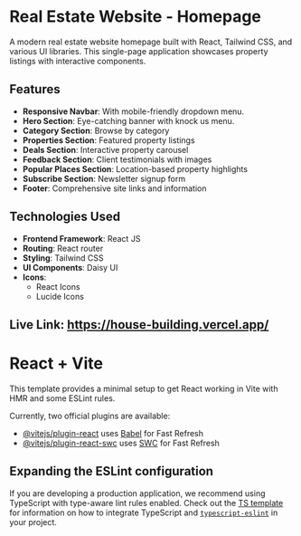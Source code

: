 # Real Estate Website - Homepage

A modern real estate website homepage built with React, Tailwind CSS, and various UI libraries. This single-page application showcases property listings with interactive components.

## Features

- **Responsive Navbar**: With mobile-friendly dropdown menu.
- **Hero Section**: Eye-catching banner with knock us menu.
- **Category Section**: Browse by category
- **Properties Section**: Featured property listings
- **Deals Section**: Interactive property carousel
- **Feedback Section**: Client testimonials with images
- **Popular Places Section**: Location-based property highlights
- **Subscribe Section**: Newsletter signup form
- **Footer**: Comprehensive site links and information

## Technologies Used

- **Frontend Framework**: React JS
- **Routing**: React router
- **Styling**: Tailwind CSS
- **UI Components**: Daisy UI
- **Icons**: 
  - React Icons
  - Lucide Icons

## Live Link: https://house-building.vercel.app/






# React + Vite

This template provides a minimal setup to get React working in Vite with HMR and some ESLint rules.

Currently, two official plugins are available:

- [@vitejs/plugin-react](https://github.com/vitejs/vite-plugin-react/blob/main/packages/plugin-react) uses [Babel](https://babeljs.io/) for Fast Refresh
- [@vitejs/plugin-react-swc](https://github.com/vitejs/vite-plugin-react/blob/main/packages/plugin-react-swc) uses [SWC](https://swc.rs/) for Fast Refresh

## Expanding the ESLint configuration

If you are developing a production application, we recommend using TypeScript with type-aware lint rules enabled. Check out the [TS template](https://github.com/vitejs/vite/tree/main/packages/create-vite/template-react-ts) for information on how to integrate TypeScript and [`typescript-eslint`](https://typescript-eslint.io) in your project.
